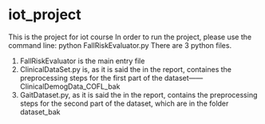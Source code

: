 # iot_project
This is the project for iot course
In order to run the project, please use the command line: python FallRiskEvaluator.py
There are 3 python files.
1. FallRiskEvaluator is the main entry file
2. ClinicalDataSet.py is, as it is said the in the report, containes the preprocessing steps for the first part of the dataset——ClinicalDemogData_COFL_bak
3. GaitDataset.py, as it is said the in the report, contains the preprocessing steps for the second part of the dataset, which are in the folder dataset_bak
